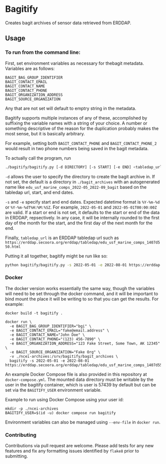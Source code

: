 # Bagitify

Creates bagit archives of sensor data retrieved from ERDDAP.

## Usage

### To run from the command line:

First, set environment variables as necessary for thebagit metadata. Variables are as follows:

```
BAGIT_BAG_GROUP_IDENTIFIER
BAGIT_CONTACT_EMAIL
BAGIT_CONTACT_NAME
BAGIT_CONTACT_PHONE
BAGIT_ORGANIZATION_ADDRESS
BAGIT_SOURCE_ORGANIZATION
```

Any that are not set will default to emptry string in the metadata.

Bagitify supports multiple instances of any of these, accomplished by suffixing the variable names
with a string of your choice. A number or something descriptive of the reason for the duplication
probably makes the most sense, but it is basically arbitrary.

For example, setting both `BAGIT_CONTACT_PHONE` and `BAGIT_CONTACT_PHONE_2` would result in
two phone numbers being saved in the bagit metadata.

To actually call the program, run

```bash
./bagitify/bagitify.py [-d DIRECTORY] [-s START] [-e END] <tabledap_url>`
```

`-d` allows the user to specify the directory to create the bagit archive in. If not set,
the default is a directory in `./bagit_archives` with an autogenerated name like
`edu_usf_marine_comps_2022-05_2022-09_bagit` based on the tabledap url, start, and end dates.

`-s` and `-e` specify start and end dates. Expected datetime format is `%Y-%m-%d` or `%Y-%m-%dT%H:%M:%SZ`.
For example, `2022-05-01` and `2022-05-01T00:00:00Z` are valid. If a start or end is not set, it defaults to
the start or end of the data in ERDDAP, repsectively. In any case, it will be internally
rounded to the first day of the month for the start, and the first day of the next month for the end.

Finally, `tabledap_url` is an ERDDAP tabledap url such as `https://erddap.secoora.org/erddap/tabledap/edu_usf_marine_comps_1407d550.html`

Putting it all together, bagitify might be run like so:

```bash
python bagitify/bagitify.py -s 2022-05-01 -e 2022-08-01 https://erddap.secoora.org/erddap/tabledap/edu_usf_marine_comps_1407d550.html
```

### Docker

The docker version works essentially the same way, though the variables will need to be set through the docker command,
and it will be important to bind mount the place it will be writing to so that you can get the results. For example: 

```
docker build -t bagitify .

docker run \
  -e BAGIT_BAG_GROUP_IDENTIFIER="bgi" \
  -e BAGIT_CONTACT_EMAIL="fake@email.address" \
  -e BAGIT_CONTACT_NAME="John Doe" \
  -e BAGIT_CONTACT_PHONE="(123) 456-7890" \
  -e BAGIT_ORGANIZATION_ADDRESS="123 Fake Street, Some Town, AK 12345" \
  -e BAGIT_SOURCE_ORGANIZATION="Fake Org" \
  -v ./ncei-archives:/srv/bagitify/bagit_archives \
  bagitify -s 2022-05-01 -e 2022-08-01 https://erddap.secoora.org/erddap/tabledap/edu_usf_marine_comps_1407d550.html
```

An example Docker Compose file is also provided in this repository at `docker-compose.yml`.
The mounted data directory must be writable by the user in the bagitify container,
which is user is 57439 by default but can be set via the `BAGITIFY_USER` environment variable.

Example to run using Docker Compose using your user id:

```
mkdir -p ./ncei-archives
BAGITIFY_USER=$(id -u) docker compose run bagitify
```

Environment variables can also be managed using `--env-file` in `docker run`.

### Contributing

Contributions via pull request are welcome. Please add tests for any new features and fix any
formatting issues identified by `flake8` prior to submitting.
